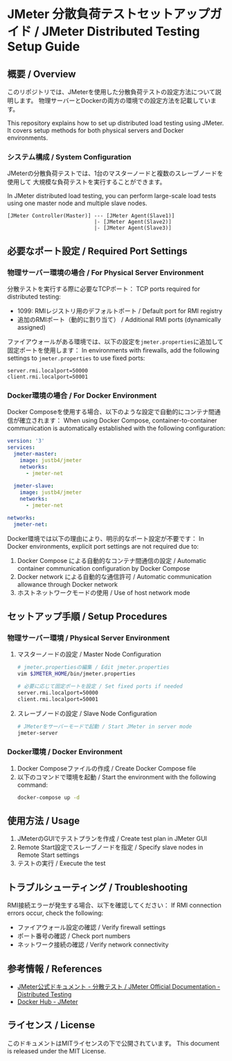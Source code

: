 # JMeter 分散負荷テストセットアップガイド / JMeter Distributed Testing Setup Guide

## 概要 / Overview

このリポジトリでは、JMeterを使用した分散負荷テストの設定方法について説明します。
物理サーバーとDockerの両方の環境での設定方法を記載しています。

This repository explains how to set up distributed load testing using JMeter.
It covers setup methods for both physical servers and Docker environments.

### システム構成 / System Configuration

JMeterの分散負荷テストでは、1台のマスターノードと複数のスレーブノードを使用して
大規模な負荷テストを実行することができます。

In JMeter distributed load testing, you can perform large-scale load tests using
one master node and multiple slave nodes.

```
[JMeter Controller(Master)] --- [JMeter Agent(Slave1)]
                            |- [JMeter Agent(Slave2)]
                            |- [JMeter Agent(Slave3)]
```

## 必要なポート設定 / Required Port Settings

### 物理サーバー環境の場合 / For Physical Server Environment

分散テストを実行する際に必要なTCPポート：
TCP ports required for distributed testing:

- 1099: RMIレジストリ用のデフォルトポート / Default port for RMI registry
- 追加のRMIポート（動的に割り当て） / Additional RMI ports (dynamically assigned)

ファイアウォールがある環境では、以下の設定を`jmeter.properties`に追加して固定ポートを使用します：
In environments with firewalls, add the following settings to `jmeter.properties` to use fixed ports:

```properties
server.rmi.localport=50000
client.rmi.localport=50001
```

### Docker環境の場合 / For Docker Environment

Docker Composeを使用する場合、以下のような設定で自動的にコンテナ間通信が確立されます：
When using Docker Compose, container-to-container communication is automatically established with the following configuration:

```yaml
version: '3'
services:
  jmeter-master:
    image: justb4/jmeter
    networks:
      - jmeter-net
      
  jmeter-slave:
    image: justb4/jmeter
    networks:
      - jmeter-net

networks:
  jmeter-net:
```

Docker環境では以下の理由により、明示的なポート設定が不要です：
In Docker environments, explicit port settings are not required due to:

1. Docker Compose による自動的なコンテナ間通信の設定 / Automatic container communication configuration by Docker Compose
2. Docker network による自動的な通信許可 / Automatic communication allowance through Docker network
3. ホストネットワークモードの使用 / Use of host network mode

## セットアップ手順 / Setup Procedures

### 物理サーバー環境 / Physical Server Environment

1. マスターノードの設定 / Master Node Configuration
   ```bash
   # jmeter.propertiesの編集 / Edit jmeter.properties
   vim $JMETER_HOME/bin/jmeter.properties
   
   # 必要に応じて固定ポートを設定 / Set fixed ports if needed
   server.rmi.localport=50000
   client.rmi.localport=50001
   ```

2. スレーブノードの設定 / Slave Node Configuration
   ```bash
   # JMeterをサーバーモードで起動 / Start JMeter in server mode
   jmeter-server
   ```

### Docker環境 / Docker Environment

1. Docker Composeファイルの作成 / Create Docker Compose file
2. 以下のコマンドで環境を起動 / Start the environment with the following command:
   ```bash
   docker-compose up -d
   ```

## 使用方法 / Usage

1. JMeterのGUIでテストプランを作成 / Create test plan in JMeter GUI
2. Remote Start設定でスレーブノードを指定 / Specify slave nodes in Remote Start settings
3. テストの実行 / Execute the test

## トラブルシューティング / Troubleshooting

RMI接続エラーが発生する場合、以下を確認してください：
If RMI connection errors occur, check the following:

- ファイアウォール設定の確認 / Verify firewall settings
- ポート番号の確認 / Check port numbers
- ネットワーク接続の確認 / Verify network connectivity

## 参考情報 / References

- [JMeter公式ドキュメント - 分散テスト / JMeter Official Documentation - Distributed Testing](https://jmeter.apache.org/usermanual/remote-test.html)
- [Docker Hub - JMeter](https://hub.docker.com/r/justb4/jmeter)

## ライセンス / License

このドキュメントはMITライセンスの下で公開されています。
This document is released under the MIT License.